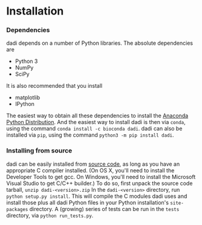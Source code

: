 # Installation

### Dependencies

dadi depends on a number of Python libraries. The absolute dependencies are

- Python 3
- NumPy
- SciPy

It is also recommended that you install

- matplotlib
- IPython

The easiest way to obtain all these dependencies to install the [Anaconda Python Distribution](https://www.anaconda.com/distribution/). And the easiest way to install dadi is then via `conda`, using the command `conda install -c bioconda dadi`. dadi can also be installed via `pip`, using the command `python3 -m pip install dadi`.

### Installing from source

dadi can be easily installed from [source code](https://bitbucket.org/gutenkunstlab/dadi/src/master/), as long as you have an appropriate C compiler installed. (On OS X, you'll need to install the Developer Tools to get gcc. On Windows, you'll need to install the Microsoft Visual Studio to get C/C++ builder.) To do so, first unpack the source code tarball, `unzip dadi-<version>.zip` In the `dadi-<version>` directory, run `python setup.py install`. This will compile the C modules dadi uses and install those plus all dadi Python files in your Python installation's `site-packages` directory. A (growing) series of tests can be run in the `tests` directory, via `python run_tests.py`.
